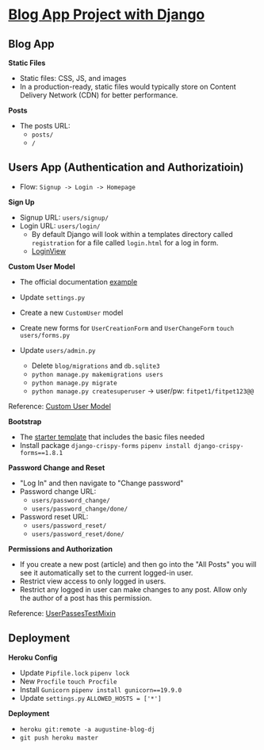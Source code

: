 # [Blog App Project with Django](https://augustine-blog-dj.herokuapp.com/?target=_blank)

## Blog App

**Static Files**
- Static files: CSS, JS, and images
- In a production-ready, static files would typically store on Content Delivery Network (CDN) for better performance.

**Posts**
- The posts URL: 
    - `posts/`
    - `/`

## Users App (Authentication and Authorizatioin)
- Flow: `Signup -> Login -> Homepage`

**Sign Up**
- Signup URL: `users/signup/`
- Login URL: `users/login/`
    - By default Django will look within a templates directory called `registration` for a file called `login.html` for a log in form.
    - [LoginView](https://docs.djangoproject.com/en/3.0/topics/auth/default/#django.contrib.auth.views.LoginView)

**Custom User Model**
-  The official documentation [example](https://docs.djangoproject.com/en/3.0/topics/auth/customizing/#a-full-example)
- Update `settings.py`
- Create a new `CustomUser` model

- Create new forms for `UserCreationForm` and `UserChangeForm`
`touch users/forms.py`

- Update `users/admin.py`
    - Delete `blog/migrations` and `db.sqlite3`
    - `python manage.py makemigrations users`
    - `python manage.py migrate`
    - `python manage.py createsuperuser` -> user/pw: `fitpet1/fitpet123@@`

Reference: [Custom User Model](https://learndjango.com/tutorials/django-custom-user-model)

**Bootstrap**
- The [starter template](https://getbootstrap.com/docs/4.1/getting-started/introduction/) that includes the basic files needed
- Install package `django-crispy-forms`
`pipenv install django-crispy-forms==1.8.1`

**Password Change and Reset**
- "Log In" and then navigate to "Change password"
- Password change URL: 
    - `users/password_change/`
    - `users/password_change/done/`
- Password reset URL: 
    - `users/password_reset/`
    - `users/password_reset/done/`

**Permissions and Authorization**
- If you create a new post (article) and then go into the "All Posts" you will see it automatically set to the current logged-in user.
- Restrict view access to only logged in users.
- Restrict any logged in user can make changes to any post. Allow only the author of a post has this permission.

Reference: [UserPassesTestMixin](https://docs.djangoproject.com/en/3.0/topics/auth/default/#django.contrib.auth.mixins.UserPassesTestMixin)

## Deployment
**Heroku Config**
- Update `Pipfile.lock`
`pipenv lock`
- New `Procfile`
`touch Procfile`
- Install `Gunicorn`
`pipenv install gunicorn==19.9.0`
- Update `settings.py`
`ALLOWED_HOSTS = ['*']`

**Deployment**
- `heroku git:remote -a augustine-blog-dj`
- `git push heroku master`